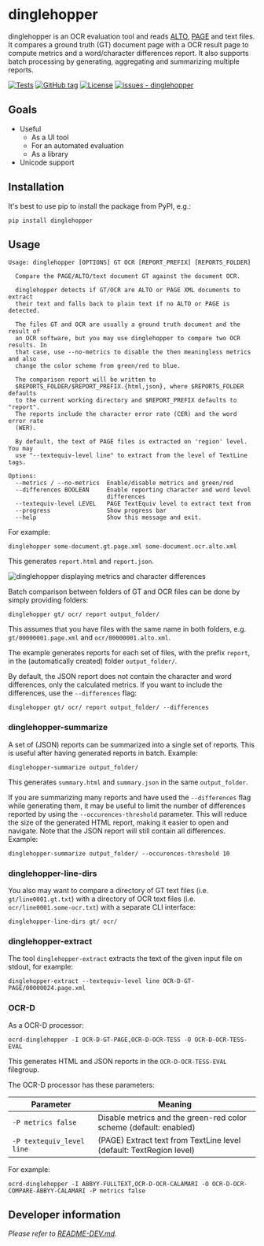 dinglehopper
============

dinglehopper is an OCR evaluation tool and reads
[ALTO](https://github.com/altoxml),
[PAGE](https://github.com/PRImA-Research-Lab/PAGE-XML) and text files.  It
compares a ground truth (GT) document page with a OCR result page to compute
metrics and a word/character differences report. It also supports batch processing by
generating, aggregating and summarizing multiple reports.

[![Tests](https://github.com/qurator-spk/dinglehopper/workflows/test/badge.svg)](https://github.com/qurator-spk/dinglehopper/actions?query=workflow:"test")
[![GitHub tag](https://img.shields.io/github/tag/qurator-spk/dinglehopper?include_prereleases=&sort=semver&color=blue)](https://github.com/qurator-spk/dinglehopper/releases/)
[![License](https://img.shields.io/badge/License-Apache-blue)](#license)
[![issues - dinglehopper](https://img.shields.io/github/issues/qurator-spk/dinglehopper)](https://github.com/qurator-spk/dinglehopper/issues)

Goals
-----
* Useful
  * As a UI tool
  * For an automated evaluation
  * As a library
* Unicode support

Installation
------------

It's best to use pip to install the package from PyPI, e.g.:
```
pip install dinglehopper
```

Usage
-----
~~~
Usage: dinglehopper [OPTIONS] GT OCR [REPORT_PREFIX] [REPORTS_FOLDER]

  Compare the PAGE/ALTO/text document GT against the document OCR.

  dinglehopper detects if GT/OCR are ALTO or PAGE XML documents to extract
  their text and falls back to plain text if no ALTO or PAGE is detected.

  The files GT and OCR are usually a ground truth document and the result of
  an OCR software, but you may use dinglehopper to compare two OCR results. In
  that case, use --no-metrics to disable the then meaningless metrics and also
  change the color scheme from green/red to blue.

  The comparison report will be written to
  $REPORTS_FOLDER/$REPORT_PREFIX.{html,json}, where $REPORTS_FOLDER defaults
  to the current working directory and $REPORT_PREFIX defaults to "report".
  The reports include the character error rate (CER) and the word error rate
  (WER).

  By default, the text of PAGE files is extracted on 'region' level. You may
  use "--textequiv-level line" to extract from the level of TextLine tags.

Options:
  --metrics / --no-metrics  Enable/disable metrics and green/red
  --differences BOOLEAN     Enable reporting character and word level
                            differences
  --textequiv-level LEVEL   PAGE TextEquiv level to extract text from
  --progress                Show progress bar
  --help                    Show this message and exit.
~~~

For example:
~~~
dinglehopper some-document.gt.page.xml some-document.ocr.alto.xml
~~~
This generates `report.html` and `report.json`.

![dinglehopper displaying metrics and character differences](.screenshots/dinglehopper.png?raw=true)

Batch comparison between folders of GT and OCR files can be done by simply providing
folders:
~~~
dinglehopper gt/ ocr/ report output_folder/
~~~
This assumes that you have files with the same name in both folders, e.g.
`gt/00000001.page.xml` and `ocr/00000001.alto.xml`.

The example generates reports for each set of files, with the prefix `report`, in the
(automatically created) folder `output_folder/`.

By default, the JSON report does not contain the character and word differences, only
the calculated metrics. If you want to include the differences, use the
`--differences` flag:

~~~
dinglehopper gt/ ocr/ report output_folder/ --differences
~~~

### dinglehopper-summarize
A set of (JSON) reports can be summarized into a single set of
reports. This is useful after having generated reports in batch.
Example:
~~~
dinglehopper-summarize output_folder/
~~~
This generates `summary.html` and `summary.json` in the same `output_folder`.

If you are summarizing many reports and have used the `--differences` flag while
generating them, it may be useful to limit the number of differences reported by using
the `--occurences-threshold` parameter. This will reduce the size of the generated HTML
report, making it easier to open and navigate. Note that the JSON report will still
contain all differences. Example:
~~~
dinglehopper-summarize output_folder/ --occurences-threshold 10
~~~

### dinglehopper-line-dirs
You also may want to compare a directory of GT text files (i.e. `gt/line0001.gt.txt`)
with a directory of OCR text files (i.e. `ocr/line0001.some-ocr.txt`) with a separate
CLI interface:

~~~
dinglehopper-line-dirs gt/ ocr/
~~~

### dinglehopper-extract
The tool `dinglehopper-extract` extracts the text of the given input file on
stdout, for example:

~~~
dinglehopper-extract --textequiv-level line OCR-D-GT-PAGE/00000024.page.xml
~~~

### OCR-D
As a OCR-D processor:
~~~
ocrd-dinglehopper -I OCR-D-GT-PAGE,OCR-D-OCR-TESS -O OCR-D-OCR-TESS-EVAL
~~~
This generates HTML and JSON reports in the `OCR-D-OCR-TESS-EVAL` filegroup.

The OCR-D processor has these parameters:

| Parameter                 | Meaning                                                             |
| ------------------------- | ------------------------------------------------------------------- |
| `-P metrics false`        | Disable metrics and the green-red color scheme (default: enabled)   |
| `-P textequiv_level line` | (PAGE) Extract text from TextLine level (default: TextRegion level) |

For example:
~~~
ocrd-dinglehopper -I ABBYY-FULLTEXT,OCR-D-OCR-CALAMARI -O OCR-D-OCR-COMPARE-ABBYY-CALAMARI -P metrics false
~~~

Developer information
---------------------
*Please refer to [README-DEV.md](README-DEV.md).*
